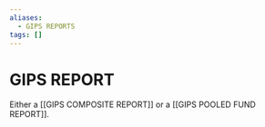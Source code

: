 ```yaml
---
aliases:
  - GIPS REPORTS
tags: []
---
```

# GIPS REPORT
Either a [[GIPS COMPOSITE REPORT]] or a [[GIPS POOLED FUND REPORT]].